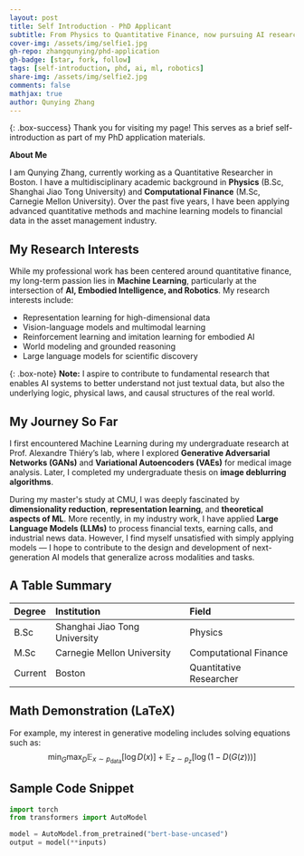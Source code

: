 ```yaml
---
layout: post
title: Self Introduction - PhD Applicant
subtitle: From Physics to Quantitative Finance, now pursuing AI research
cover-img: /assets/img/selfie1.jpg
gh-repo: zhangqunying/phd-application
gh-badge: [star, fork, follow]
tags: [self-introduction, phd, ai, ml, robotics]
share-img: /assets/img/selfie2.jpg
comments: false
mathjax: true
author: Qunying Zhang
---
```


{: .box-success}
Thank you for visiting my page! This serves as a brief self-introduction as part of my PhD application materials.

**About Me**

I am Qunying Zhang, currently working as a Quantitative Researcher in Boston. I have a multidisciplinary academic background in **Physics** (B.Sc, Shanghai Jiao Tong University) and **Computational Finance** (M.Sc, Carnegie Mellon University). Over the past five years, I have been applying advanced quantitative methods and machine learning models to financial data in the asset management industry.

## My Research Interests

While my professional work has been centered around quantitative finance, my long-term passion lies in **Machine Learning**, particularly at the intersection of **AI, Embodied Intelligence, and Robotics**. My research interests include:

- Representation learning for high-dimensional data
- Vision-language models and multimodal learning
- Reinforcement learning and imitation learning for embodied AI
- World modeling and grounded reasoning
- Large language models for scientific discovery

{: .box-note}
**Note:** I aspire to contribute to fundamental research that enables AI systems to better understand not just textual data, but also the underlying logic, physical laws, and causal structures of the real world.

## My Journey So Far

I first encountered Machine Learning during my undergraduate research at Prof. Alexandre Thiéry’s lab, where I explored **Generative Adversarial Networks (GANs)** and **Variational Autoencoders (VAEs)** for medical image analysis. Later, I completed my undergraduate thesis on **image deblurring algorithms**.

During my master's study at CMU, I was deeply fascinated by **dimensionality reduction**, **representation learning**, and **theoretical aspects of ML**. More recently, in my industry work, I have applied **Large Language Models (LLMs)** to process financial texts, earning calls, and industrial news data. However, I find myself unsatisfied with simply applying models — I hope to contribute to the design and development of next-generation AI models that generalize across modalities and tasks.

## A Table Summary

| Degree | Institution | Field |
| :------ |:--- | :--- |
| B.Sc | Shanghai Jiao Tong University | Physics |
| M.Sc | Carnegie Mellon University | Computational Finance |
| Current | Boston | Quantitative Researcher |

## Math Demonstration (LaTeX)

For example, my interest in generative modeling includes solving equations such as:
$$\min_G \max_D \mathbb{E}_{x \sim p_\text{data}}[\log D(x)] + \mathbb{E}_{z \sim p_z}[\log(1 - D(G(z)))]$$

## Sample Code Snippet

```python
import torch
from transformers import AutoModel

model = AutoModel.from_pretrained("bert-base-uncased")
output = model(**inputs)
